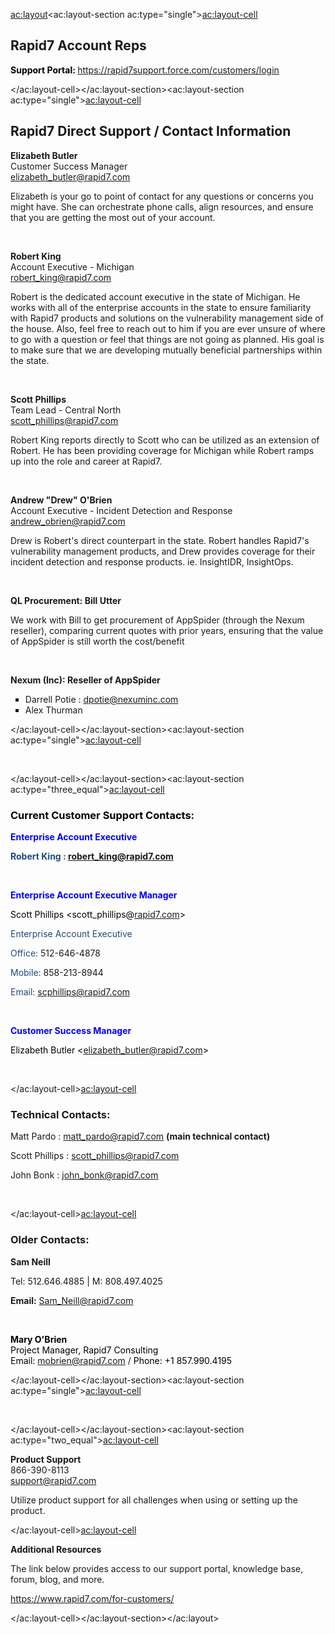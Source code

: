 <ac:layout><ac:layout-section ac:type="single"><ac:layout-cell><h2><strong>Rapid7 Account Reps</strong></h2><p class="p3"><strong><span class="s2"><span style="color: rgb(0,0,0);">Support Portal:&nbsp;</span></span></strong><a rel="nofollow" class="external-link" href="https://rapid7support.force.com/customers/login">https://rapid7support.force.com/customers/login</a></p></ac:layout-cell></ac:layout-section><ac:layout-section ac:type="single"><ac:layout-cell><h2><strong>Rapid7 Direct Support / Contact Information</strong></h2><p><strong>Elizabeth Butler</strong><br>Customer Success Manager<br><a href="mailto:elizabeth_butler@rapid7.com">elizabeth_butler@rapid7.com</a></p><p>Elizabeth is your go to point of contact for any questions or concerns you might have. She can orchestrate phone calls, align resources, and ensure that you are getting the most out of your account.&nbsp;</p><p><strong><br></strong></p><p><strong>Robert King&nbsp;</strong><br>Account Executive - Michigan&nbsp;<br><a href="mailto:robert_king@rapid7.com">robert_king@<span>rapid7</span>.com</a></p><p><span>Robert is the dedicated account executive in the state of Michigan. He works with all of the enterprise accounts in the state to ensure familiarity with&nbsp;<span>Rapid7</span>&nbsp;products and solutions on the vulnerability management side of the house. Also, feel free to reach out to him if you are ever unsure of where to go with a question or feel that things are not going as planned. His goal is to make sure that we are developing mutually beneficial partnerships within the state.&nbsp;</span></p><p><strong><br></strong></p><p><strong>Scott Phillips</strong><br>Team Lead - Central North&nbsp;<br><a href="mailto:scott_phillips@rapid7.com">scott_phillips@<span>rapid7</span>.com</a></p><p><span>Robert King reports directly to Scott who can be utilized as an extension of Robert. He has been providing coverage for Michigan while Robert ramps up into the role and career at&nbsp;<span>Rapid7</span>.&nbsp;</span></p><p><strong><br></strong></p><p><strong>Andrew &quot;Drew&quot; O'Brien</strong><br>Account Executive - Incident Detection and Response&nbsp;<br><a href="mailto:andrew_obrien@rapid7.com">andrew_obrien@<span>rapid7</span>.com</a></p><p>Drew is Robert's direct counterpart in the state. Robert handles Rapid7's vulnerability management products, and Drew provides coverage for their incident detection and response products. ie. InsightIDR, InsightOps.&nbsp;</p><p><br></p><p><strong>QL Procurement: Bill Utter</strong></p><p>We work with Bill to get procurement of AppSpider (through the Nexum reseller), comparing current quotes with prior years, ensuring that the value of AppSpider is still worth the cost/benefit</p><p><br></p><p><strong>Nexum (Inc): Reseller of AppSpider</strong></p><ul style="list-style-type: square;"><li class="p1">Darrell Potie : dpotie@nexuminc.com</li><li class="p1">Alex Thurman</li></ul></ac:layout-cell></ac:layout-section><ac:layout-section ac:type="single"><ac:layout-cell><p><br></p></ac:layout-cell></ac:layout-section><ac:layout-section ac:type="three_equal"><ac:layout-cell><h3 class="p3"><span class="s2"><span style="color: rgb(0,0,0);"><strong><span style="color: rgb(31,73,125);"><strong><span style="color: rgb(31,73,125);"><strong><span class="s2"><span style="color: rgb(0,0,0);">Current Customer Support Contacts:</span></span></strong><br></span></strong></span></strong></span></span></h3><p class="p3"><span class="s2" style="color: rgb(0,0,255);"><strong><strong>Enterprise Account Executive&nbsp;</strong></strong></span></p><p class="p3"><span class="s2"><span style="color: rgb(0,0,0);"><strong><span style="color: rgb(31,73,125);">Robert King :&nbsp;</span></strong></span></span><strong style="color: rgb(0,0,0);"><span style="color: rgb(31,73,125);"><a href="mailto:robert_king@rapid7.com">robert_king@rapid7.com</a></span></strong></p><p class="p3"><span class="s2"><span style="color: rgb(0,0,0);"><strong><span style="color: rgb(31,73,125);"><br></span></strong></span></span></p><p class="p3"><span class="s2"><span style="color: rgb(0,0,0);"><span style="color: rgb(0,0,255);"><strong>Enterprise Account Executive Manager</strong></span><br></span></span></p><p class="p3"><span class="s2"><span style="color: rgb(0,0,0);">Scott Phillips &lt;scott_phillips@<a class="external-link" rel="nofollow" href="http://rapid7.com/">rapid7.com</a>&gt;</span></span></p><p class="p3"><span class="s2"><span style="color: rgb(0,0,0);"><span style="color: rgb(31,73,125);">Enterprise Account Executive</span></span></span></p><p><span style="color: rgb(31,73,125);">Office:&nbsp;<a rel="nofollow">512-646-4878</a></span></p><p><span style="color: rgb(31,73,125);">Mobile:&nbsp;<a rel="nofollow">858-213-8944</a></span></p><p><span style="color: rgb(31,73,125);">Email:&nbsp;<a rel="nofollow" class="external-link" href="mailto:scphillips@rapid7.com">scphillips@rapid7.com</a></span></p><p><br></p><p><span style="color: rgb(0,0,255);"><strong>Customer Success Manager</strong></span></p><p class="p3"><span class="s2"><span style="color: rgb(0,0,0);">Elizabeth Butler &lt;<a href="mailto:elizabeth_butler@rapid7.com">elizabeth_butler@rapid7.com</a>&gt;</span></span></p><p><br></p></ac:layout-cell><ac:layout-cell><h3><strong>Technical Contacts:</strong></h3><p>Matt Pardo :&nbsp;<a href="mailto:matt_pardo@rapid7.com">matt_pardo@rapid7.com</a>&nbsp;<strong>(main technical contact)</strong></p><p>Scott Phillips :&nbsp;<a href="mailto:scott_phillips@rapid7.com">scott_phillips@rapid7.com</a>&nbsp;</p><p>John Bonk :&nbsp;<a href="mailto:john_bonk@rapid7.com">john_bonk@rapid7.com</a></p><p><br></p></ac:layout-cell><ac:layout-cell><h3>Older Contacts:</h3><p class="p1"><strong><span class="s1">Sam Neill</span></strong></p><p class="p2"><span class="s1">Tel:&nbsp;512.646.4885 |&nbsp;M:&nbsp;808.497.4025</span></p><p class="p3"><span class="s2"><strong>Email:</strong>&nbsp;<a rel="nofollow" class="external-link" href="mailto:Sam_Neill@rapid7.com">Sam_Neill@rapid7.com</a></span></p><p class="p3"><br></p><p class="p3"><span class="s2"><strong><span style="color: rgb(0,0,0);">Mary O'Brien</span></strong><br><span style="color: rgb(0,0,0);">Project Manager, Rapid7 Consulting<br></span><span style="color: rgb(0,0,0);">Email:&nbsp;</span><a href="mailto:Mary_OBrien@Rapid7.com" class="external-link" rel="nofollow">mobrien@rapid7.com</a>&nbsp;/&nbsp;<span style="color: rgb(0,0,0);">Phone:&nbsp;</span><span style="color: rgb(0,0,0);">+1 857.990.4195</span></span></p></ac:layout-cell></ac:layout-section><ac:layout-section ac:type="single"><ac:layout-cell><p><br></p></ac:layout-cell></ac:layout-section><ac:layout-section ac:type="two_equal"><ac:layout-cell><p><strong>Product Support</strong>&nbsp;<br>866-390-8113<br><a href="mailto:support@rapid7.com">support@rapid7.com</a></p><p>Utilize product support for all challenges when using or setting up the product.&nbsp;</p></ac:layout-cell><ac:layout-cell><p><strong>Additional Resources</strong>&nbsp;</p><p>The link below provides access to our support portal, knowledge base, forum, blog, and more.</p><p><a href="https://www.rapid7.com/for-customers/">https://www.rapid7.com/for-customers/</a></p></ac:layout-cell></ac:layout-section></ac:layout>